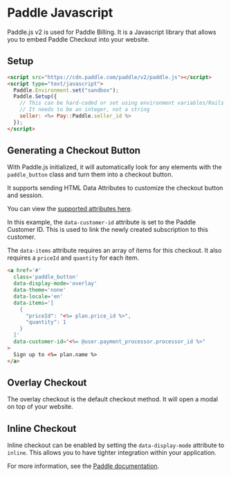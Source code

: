 # Paddle Javascript

Paddle.js v2 is used for Paddle Billing. It is a Javascript library that allows you to embed
Paddle Checkout into your website.

## Setup

```html
<script src="https://cdn.paddle.com/paddle/v2/paddle.js"></script>
<script type="text/javascript">
  Paddle.Environment.set("sandbox");
  Paddle.Setup({
    // This can be hard-coded or set using environment variables/Rails credentials
    // It needs to be an integer, not a string
    seller: <%= Pay::Paddle.seller_id %>
  });
</script>
```

## Generating a Checkout Button

With Paddle.js initialized, it will automatically look for any elements with the `paddle_button`
class and turn them into a checkout button.

It supports sending HTML Data Attributes to customize the checkout button and session.

You can view the [supported attributes here](https://developer.paddle.com/paddlejs/html-data-attributes).

In this example, the `data-customer-id` attribute is set to the Paddle Customer ID. This is used
to link the newly created subscription to this customer.

The `data-items` attribute requires an array of items for this checkout. It also requires a
`priceId` and `quantity` for each item.

```html
<a href='#'
  class='paddle_button'
  data-display-mode='overlay'
  data-theme='none'
  data-locale='en'
  data-items='[
    {
      "priceId": "<%= plan.price_id %>",
      "quantity": 1
    }
  ]'
  data-customer-id="<%= @user.payment_processor.processor_id %>"
>
  Sign up to <%= plan.name %>
</a>
```

## Overlay Checkout

The overlay checkout is the default checkout method. It will open a modal on top of your website.

## Inline Checkout

Inline checkout can be enabled by setting the `data-display-mode` attribute to `inline`. This allows
you to have tighter integration within your application.

For more information, see the [Paddle documentation](https://developer.paddle.com/build/checkout/build-branded-inline-checkout).
